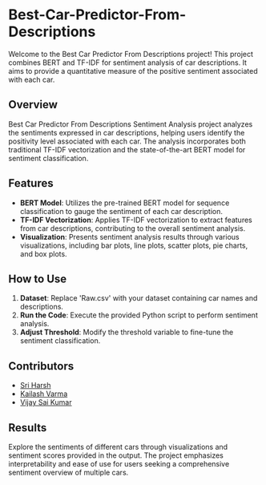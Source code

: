 # Best-Car-Predictor-From-Descriptions

Welcome to the Best Car Predictor From Descriptions project! This project combines BERT and TF-IDF for sentiment analysis of car descriptions. It aims to provide a quantitative measure of the positive sentiment associated with each car.

## Overview

Best Car Predictor From Descriptions Sentiment Analysis project analyzes the sentiments expressed in car descriptions, helping users identify the positivity level associated with each car. The analysis incorporates both traditional TF-IDF vectorization and the state-of-the-art BERT model for sentiment classification.

## Features

- **BERT Model**: Utilizes the pre-trained BERT model for sequence classification to gauge the sentiment of each car description.
- **TF-IDF Vectorization**: Applies TF-IDF vectorization to extract features from car descriptions, contributing to the overall sentiment analysis.
- **Visualization**: Presents sentiment analysis results through various visualizations, including bar plots, line plots, scatter plots, pie charts, and box plots.

## How to Use

1. **Dataset**: Replace 'Raw.csv' with your dataset containing car names and descriptions.
2. **Run the Code**: Execute the provided Python script to perform sentiment analysis.
3. **Adjust Threshold**: Modify the threshold variable to fine-tune the sentiment classification.

## Contributors
- [Sri Harsh](https://github.com/sriharsh-2003)
- [Kailash Varma](https://github.com/kailash123varma)
- [Vijay Sai Kumar](https://github.com/vijay-svsk)

## Results

Explore the sentiments of different cars through visualizations and sentiment scores provided in the output. The project emphasizes interpretability and ease of use for users seeking a comprehensive sentiment overview of multiple cars.
